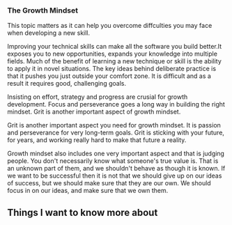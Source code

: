 ### The Growth Mindset ###

This topic matters as it can help you overcome diffculties you may face when developing a new skill.

Improving your technical skills can make all the software you build better.It exposes you to new opportunities, expands your knowledge into multiple fields. Much of the benefit of learning a new technique or skill is the ability to apply it in novel situations. The key ideas behind deliberate practice is that it pushes you just outside your comfort zone. It is difficult and as a result it requires good, challenging goals. 

Insisting on effort, strategy and progress are crusial for growth development. Focus and perseverance goes a long way in building the right mindset. Grit is another important aspect of growth mindset. 

Grit is another important aspect you need for growth mindset. It is passion and perseverance for very long-term goals.  Grit is sticking with your future, for years, and working really hard to make that future a reality.

Growth mindset also includes one very important aspect and that is judging people. You don't necessarily know what someone's true value is. That is an unknown part of them, and we shouldn't behave as though it is known. If we want to be successful then it is not that we should give up on our ideas of success, but we should make sure that they are our own. We should focus in on our ideas, and make sure that we own them. 





## Things I want to know more about

